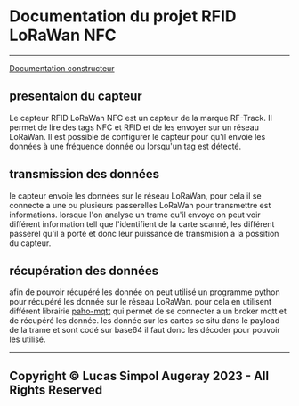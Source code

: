 # Documentation du projet RFID LoRaWan NFC

----

[Documentation constructeur](https://www.rf-track.com/guide/EN/User_guide_LoRaWAN_Reader_NFC_(EN).pdf)

## presentaion du capteur

Le capteur RFID LoRaWan NFC est un capteur de la marque RF-Track. Il permet de lire des tags NFC et RFID et de les envoyer sur un réseau LoRaWan. Il est possible de configurer le capteur pour qu'il envoie les données à une fréquence donnée ou lorsqu'un tag est détecté.

## transmission des données

le capteur envoie les données sur le réseau LoRaWan, pour cela il se connecte a une ou plusieurs passerelles LoRaWan pour transmettre est informations. lorsque l'on analyse un trame qu'il envoye on peut voir différent information tell que l'identifient de la carte scanné, les différent passerel qu'il a porté et donc leur puissance de transmision a la possition du capteur.

## récupération des données

afin de pouvoir récupéré les donnée on peut utilisé un programme python pour récupéré les donnée sur le réseau LoRaWan. pour cela en utilisent différent librairie [paho-mqtt](https://pypi.org/project/paho-mqtt/) qui permet de se connecter a un broker mqtt et de récupéré les donnée. les donnée sur les cartes se situ dans le payload de la trame et sont codé sur base64 il faut donc les décoder pour pouvoir les utilisé.

----

## Copyright &copy; Lucas Simpol Augeray 2023 - All Rights Reserved

